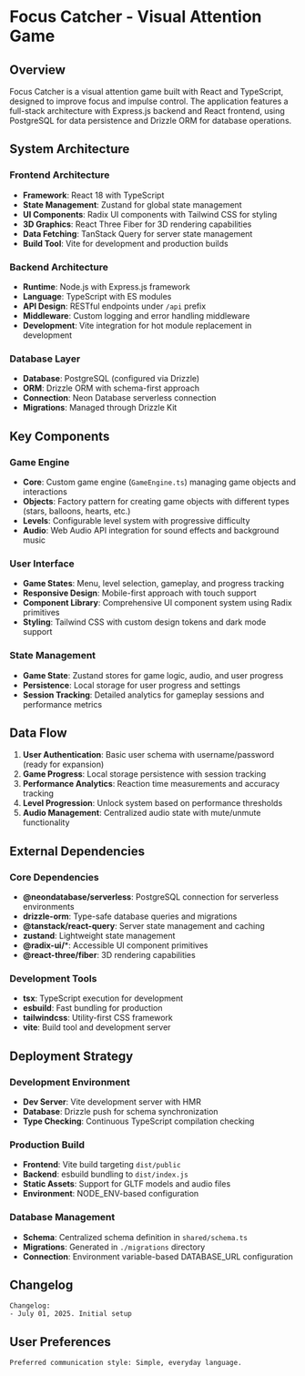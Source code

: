 # Focus Catcher - Visual Attention Game

## Overview

Focus Catcher is a visual attention game built with React and TypeScript, designed to improve focus and impulse control. The application features a full-stack architecture with Express.js backend and React frontend, using PostgreSQL for data persistence and Drizzle ORM for database operations.

## System Architecture

### Frontend Architecture
- **Framework**: React 18 with TypeScript
- **State Management**: Zustand for global state management
- **UI Components**: Radix UI components with Tailwind CSS for styling
- **3D Graphics**: React Three Fiber for 3D rendering capabilities
- **Data Fetching**: TanStack Query for server state management
- **Build Tool**: Vite for development and production builds

### Backend Architecture
- **Runtime**: Node.js with Express.js framework
- **Language**: TypeScript with ES modules
- **API Design**: RESTful endpoints under `/api` prefix
- **Middleware**: Custom logging and error handling middleware
- **Development**: Vite integration for hot module replacement in development

### Database Layer
- **Database**: PostgreSQL (configured via Drizzle)
- **ORM**: Drizzle ORM with schema-first approach
- **Connection**: Neon Database serverless connection
- **Migrations**: Managed through Drizzle Kit

## Key Components

### Game Engine
- **Core**: Custom game engine (`GameEngine.ts`) managing game objects and interactions
- **Objects**: Factory pattern for creating game objects with different types (stars, balloons, hearts, etc.)
- **Levels**: Configurable level system with progressive difficulty
- **Audio**: Web Audio API integration for sound effects and background music

### User Interface
- **Game States**: Menu, level selection, gameplay, and progress tracking
- **Responsive Design**: Mobile-first approach with touch support
- **Component Library**: Comprehensive UI component system using Radix primitives
- **Styling**: Tailwind CSS with custom design tokens and dark mode support

### State Management
- **Game State**: Zustand stores for game logic, audio, and user progress
- **Persistence**: Local storage for user progress and settings
- **Session Tracking**: Detailed analytics for gameplay sessions and performance metrics

## Data Flow

1. **User Authentication**: Basic user schema with username/password (ready for expansion)
2. **Game Progress**: Local storage persistence with session tracking
3. **Performance Analytics**: Reaction time measurements and accuracy tracking
4. **Level Progression**: Unlock system based on performance thresholds
5. **Audio Management**: Centralized audio state with mute/unmute functionality

## External Dependencies

### Core Dependencies
- **@neondatabase/serverless**: PostgreSQL connection for serverless environments
- **drizzle-orm**: Type-safe database queries and migrations
- **@tanstack/react-query**: Server state management and caching
- **zustand**: Lightweight state management
- **@radix-ui/***: Accessible UI component primitives
- **@react-three/fiber**: 3D rendering capabilities

### Development Tools
- **tsx**: TypeScript execution for development
- **esbuild**: Fast bundling for production
- **tailwindcss**: Utility-first CSS framework
- **vite**: Build tool and development server

## Deployment Strategy

### Development Environment
- **Dev Server**: Vite development server with HMR
- **Database**: Drizzle push for schema synchronization
- **Type Checking**: Continuous TypeScript compilation checking

### Production Build
- **Frontend**: Vite build targeting `dist/public`
- **Backend**: esbuild bundling to `dist/index.js`
- **Static Assets**: Support for GLTF models and audio files
- **Environment**: NODE_ENV-based configuration

### Database Management
- **Schema**: Centralized schema definition in `shared/schema.ts`
- **Migrations**: Generated in `./migrations` directory
- **Connection**: Environment variable-based DATABASE_URL configuration

## Changelog

```
Changelog:
- July 01, 2025. Initial setup
```

## User Preferences

```
Preferred communication style: Simple, everyday language.
```